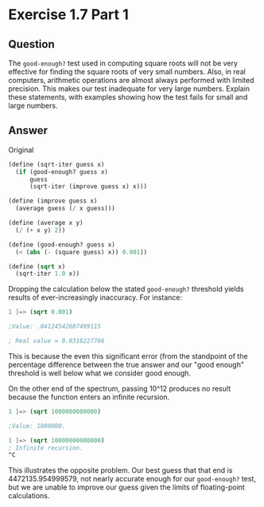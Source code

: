 # Exercise 1.7 Part 1

## Question

The `good-enough?` test used in computing square roots will not be very
effective for finding the square roots of very small numbers. Also, in real
computers, arithmetic operations are almost always performed with limited
precision. This makes our test inadequate for very large numbers. Explain these
statements, with examples showing how the test fails for small and large
numbers.

## Answer

Original

```scheme
(define (sqrt-iter guess x)
  (if (good-enough? guess x)
      guess
      (sqrt-iter (improve guess x) x)))

(define (improve guess x)
  (average guess (/ x guess)))

(define (average x y)
  (/ (+ x y) 2))

(define (good-enough? guess x)
  (< (abs (- (square guess) x)) 0.001))

(define (sqrt x)
  (sqrt-iter 1.0 x))
```

Dropping the calculation below the stated `good-enough?` threshold yields
results of ever-increasingly inaccuracy. For instance:

```scheme
1 ]=> (sqrt 0.001)

;Value: .04124542607499115

; Real value = 0.0316227766
```

This is because the even this significant error (from the standpoint of the
percentage difference between the true answer and our "good enough" threshold
is well below what we consider good enough.

On the other end of the spectrum, passing 10^12 produces no result because the
function enters an infinite recursion.

```scheme
1 ]=> (sqrt 1000000000000)

;Value: 1000000.

1 ]=> (sqrt 10000000000000)
; Infinite recursion.
^C
```

This illustrates the opposite problem. Our best guess that that end is
4472135.954999579, not nearly accurate enough for our `good-enough?` test, but
we are unable to improve our guess given the limits of floating-point
calculations.
